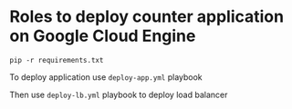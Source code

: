 # Roles to deploy counter application on Google Cloud Engine
`pip -r requirements.txt`

To deploy application use `deploy-app.yml` playbook

Then use `deploy-lb.yml` playbook to deploy load balancer